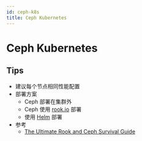 ```yaml
---
id: ceph-k8s
title: Ceph Kubernetes
---
```


# Ceph Kubernetes
## Tips
* 建议每个节点相同性能配置
* 部署方案
  * Ceph 部署在集群外
  * Ceph 使用 [rook.io](https://rook.io/) 部署
  * 使用 [Helm](https://docs.ceph.com/docs/mimic/start/kube-helm/) 部署
* 参考
  * [The Ultimate Rook and Ceph Survival Guide](https://www.cloudops.com/blog/the-ultimate-rook-and-ceph-survival-guide/)
